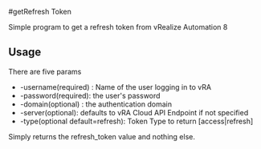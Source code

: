 #getRefresh Token 

Simple program to get a refresh token from vRealize Automation 8


## Usage

There are five params

* -username(required) : Name of the user logging in to vRA
* -password(required): the user's password
* -domain(optional) : the authentication domain
* -server(optional): defaults to vRA Cloud API Endpoint if not specified
* -type(optional default=refresh): Token Type to return [access|refresh]

Simply returns the refresh_token value and nothing else.
